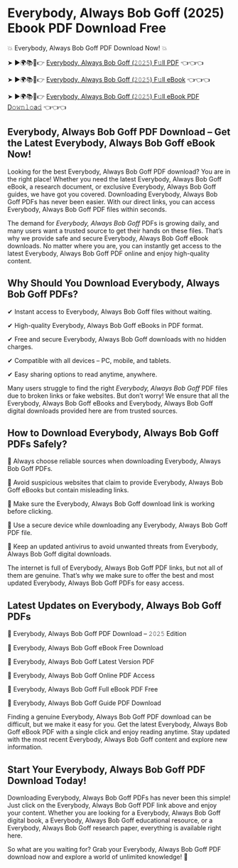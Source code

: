 # Everybody, Always Bob Goff (2025) Ebook PDF Download Free

💥 Everybody, Always Bob Goff PDF Download Now! 💥

➤ ►🌍📚📱👉 [Everybody, Always Bob Goff (𝟸𝟶𝟸𝟻) F𝚞ll PDF](https://getpdf.xyz/everybody-always-bob-goff) 👈👈👈


➤ ►🌍📚📱👉 [Everybody, Always Bob Goff (𝟸𝟶𝟸𝟻) F𝚞ll eBook](https://getpdf.xyz/everybody-always-bob-goff) 👈👈👈


➤ ►🌍📚📱👉 [Everybody, Always Bob Goff (𝟸𝟶𝟸𝟻) F𝚞ll eBook PDF D𝚘𝚠𝚗𝚕𝚘a𝚍](https://getpdf.xyz/everybody-always-bob-goff) 👈👈👈


## Everybody, Always Bob Goff PDF Download – Get the Latest Everybody, Always Bob Goff eBook Now!

Looking for the best Everybody, Always Bob Goff PDF download? You are in the right place! Whether you need the latest Everybody, Always Bob Goff eBook, a research document, or exclusive Everybody, Always Bob Goff guides, we have got you covered. Downloading Everybody, Always Bob Goff PDFs has never been easier. With our direct links, you can access Everybody, Always Bob Goff PDF files within seconds.

The demand for *Everybody, Always Bob Goff* PDFs is growing daily, and many users want a trusted source to get their hands on these files. That’s why we provide safe and secure Everybody, Always Bob Goff eBook downloads. No matter where you are, you can instantly get access to the latest Everybody, Always Bob Goff PDF online and enjoy high-quality content.

## Why Should You Download Everybody, Always Bob Goff PDFs?

✔ Instant access to Everybody, Always Bob Goff files without waiting.

✔ High-quality Everybody, Always Bob Goff eBooks in PDF format.

✔ Free and secure Everybody, Always Bob Goff downloads with no hidden charges.

✔ Compatible with all devices – PC, mobile, and tablets.

✔ Easy sharing options to read anytime, anywhere.

Many users struggle to find the right *Everybody, Always Bob Goff* PDF files due to broken links or fake websites. But don’t worry! We ensure that all the Everybody, Always Bob Goff eBooks and Everybody, Always Bob Goff digital downloads provided here are from trusted sources.

## How to Download Everybody, Always Bob Goff PDFs Safely?

📌 Always choose reliable sources when downloading Everybody, Always Bob Goff PDFs.

📌 Avoid suspicious websites that claim to provide Everybody, Always Bob Goff eBooks but contain misleading links.

📌 Make sure the Everybody, Always Bob Goff download link is working before clicking.

📌 Use a secure device while downloading any Everybody, Always Bob Goff PDF file.

📌 Keep an updated antivirus to avoid unwanted threats from Everybody, Always Bob Goff digital downloads.

The internet is full of Everybody, Always Bob Goff PDF links, but not all of them are genuine. That’s why we make sure to offer the best and most updated Everybody, Always Bob Goff PDFs for easy access.

## Latest Updates on Everybody, Always Bob Goff PDFs

🔹 Everybody, Always Bob Goff PDF Download – 𝟸𝟶𝟸𝟻 Edition

🔹 Everybody, Always Bob Goff eBook Free Download

🔹 Everybody, Always Bob Goff Latest Version PDF

🔹 Everybody, Always Bob Goff Online PDF Access

🔹 Everybody, Always Bob Goff Full eBook PDF Free

🔹 Everybody, Always Bob Goff Guide PDF Download

Finding a genuine Everybody, Always Bob Goff PDF download can be difficult, but we make it easy for you. Get the latest Everybody, Always Bob Goff eBook PDF with a single click and enjoy reading anytime. Stay updated with the most recent Everybody, Always Bob Goff content and explore new information.

## Start Your Everybody, Always Bob Goff PDF Download Today!

Downloading Everybody, Always Bob Goff PDFs has never been this simple! Just click on the Everybody, Always Bob Goff PDF link above and enjoy your content. Whether you are looking for a Everybody, Always Bob Goff digital book, a Everybody, Always Bob Goff educational resource, or a Everybody, Always Bob Goff research paper, everything is available right here.

So what are you waiting for? Grab your Everybody, Always Bob Goff PDF download now and explore a world of unlimited knowledge! 🚀